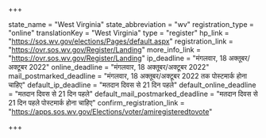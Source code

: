 +++

state_name = "West Virginia"
state_abbreviation = "wv"
registration_type = "online"
translationKey = "West Virginia"
type = "register"
hp_link = "https://sos.wv.gov/elections/Pages/default.aspx"
registration_link = "https://ovr.sos.wv.gov/Register/Landing"
more_info_link = "https://ovr.sos.wv.gov/Register/Landing"
ip_deadline = "मंगलवार, 18 अक्तूबर/अक्टूबर 2022"
online_deadline = "मंगलवार, 18 अक्तूबर/अक्टूबर 2022"
mail_postmarked_deadline = "मंगलवार, 18 अक्तूबर/अक्टूबर 2022 तक पोस्टमार्क होना चाहिए"
default_ip_deadline = "मतदान दिवस से 21 दिन पहले"
default_online_deadline = "मतदान दिवस से 21 दिन पहले"
default_mail_postmarked_deadline = "मतदान दिवस से 21 दिन पहले पोस्टमार्क होना चाहिए"
confirm_registration_link = "https://apps.sos.wv.gov/Elections/voter/amiregisteredtovote"

+++